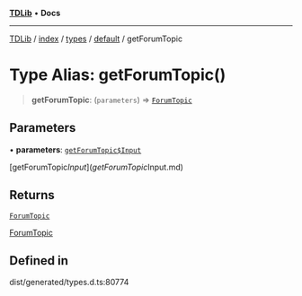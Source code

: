 [**TDLib**](../../../../../../README.md) • **Docs**

***

[TDLib](../../../../../../modules.md) / [index](../../../../../README.md) / [types](../../../README.md) / [default](../README.md) / getForumTopic

# Type Alias: getForumTopic()

> **getForumTopic**: (`parameters`) => [`ForumTopic`](ForumTopic.md)

## Parameters

• **parameters**: [`getForumTopic$Input`](getForumTopic$Input.md)

[getForumTopic$Input](getForumTopic$Input.md)

## Returns

[`ForumTopic`](ForumTopic.md)

[ForumTopic](ForumTopic.md)

## Defined in

dist/generated/types.d.ts:80774
